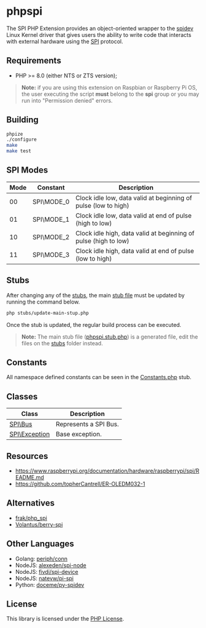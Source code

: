 # phpspi

The SPI PHP Extension provides an object-oriented wrapper to the
[spidev](https://www.kernel.org/doc/Documentation/spi/spidev) Linux Kernel driver that gives users the ability to write
code that interacts with external hardware using the [SPI](https://en.wikipedia.org/wiki/Serial_Peripheral_Interface)
protocol.

## Requirements

- PHP >= 8.0 (either NTS or ZTS version);

> **Note:** if you are using this extension on Raspbian or Raspberry Pi OS, the user executing the script **must**
> belong to the **spi** group or you may run into "Permission denied" errors.

## Building

```bash
phpize
./configure
make
make test
```

## SPI Modes

Mode | Constant   | Description
-----|------------|------------
00   | SPI\MODE_0 | Clock idle low, data valid at beginning of pulse (low to high)
01   | SPI\MODE_1 | Clock idle low, data valid at end of pulse (high to low)
10   | SPI\MODE_2 | Clock idle high, data valid at beginning of pulse (high to low)
11   | SPI\MODE_3 | Clock idle high, data valid at end of pulse (low to high)

## Stubs

After changing any of the [stubs](stubs/), the main [stub file](phpspi.stub.php) must be updated by running the command below.

```bash
php stubs/update-main-stup.php
```

Once the stub is updated, the regular build process can be executed.

> **Note:** The main stub file ([phpspi.stub.php](phpspi.stub.php)) is a generated file, edit the files on the [stubs](stubs/) folder instead.

## Constants

All namespace defined constants can be seen in the [Constants.php](stubs/Constants.php) stub.

## Classes

Class                                | Description
-------------------------------------|------------
[SPI\Bus](stubs/Bus.php)             | Represents a SPI Bus.
[SPI\Exception](stubs/Exception.php) | Base exception.

## Resources

- https://www.raspberrypi.org/documentation/hardware/raspberrypi/spi/README.md
- https://github.com/topherCantrell/ER-OLEDM032-1

## Alternatives

- [frak/php_spi](https://github.com/frak/php_spi)
- [Volantus/berry-spi](https://github.com/Volantus/berry-spi)

## Other Languages

- Golang: [periph/conn](https://github.com/periph/conn)
- NodeJS: [alexeden/spi-node](https://github.com/alexeden/spi-node)
- NodeJS: [fivdi/spi-device](https://github.com/fivdi/spi-device)
- NodeJS: [natevw/pi-spi](https://github.com/natevw/pi-spi)
- Python: [doceme/py-spidev](https://github.com/doceme/py-spidev)

## License

This library is licensed under the [PHP License](LICENSE).

